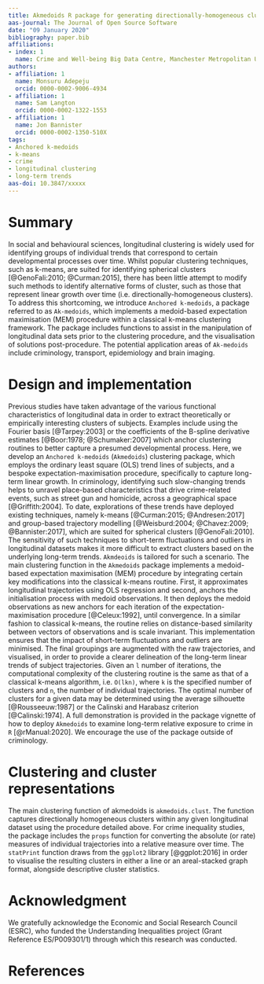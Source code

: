 ```yaml
---
title: Akmedoids R package for generating directionally-homogeneous clusters of longitudinal data sets
aas-journal: The Journal of Open Source Software
date: "09 January 2020"
bibliography: paper.bib
affiliations:
- index: 1
  name: Crime and Well-being Big Data Centre, Manchester Metropolitan University
authors:
- affiliation: 1
  name: Monsuru Adepeju
  orcid: 0000-0002-9006-4934
- affiliation: 1
  name: Sam Langton
  orcid: 0000-0002-1322-1553
- affiliation: 1
  name: Jon Bannister
  orcid: 0000-0002-1350-510X
tags:
- Anchored k-medoids
- k-means
- crime
- longitudinal clustering
- long-term trends
aas-doi: 10.3847/xxxxx
---
```


# Summary

In social and behavioural sciences, longitudinal clustering is widely used for identifying groups of individual trends that correspond to certain developmental processes over time. Whilst popular clustering techniques, such as k-means, are suited for identifying spherical clusters [@GenoFali:2010; @Curman:2015], there has been little attempt to modify such methods to identify alternative forms of cluster, such as those that represent linear growth over time (i.e. directionally-homogeneous clusters). To address this shortcoming, we introduce `Anchored k-medoids`, a package referred to as `Ak-medoids`, which implements a medoid-based expectation maximisation (MEM) procedure within a classical k-means clustering framework.  The package includes functions to assist in the manipulation of longitudinal data sets prior to the clustering procedure, and the visualisation of solutions post-procedure. The potential application areas of `Ak-medoids` include criminology, transport, epidemiology and brain imaging.

# Design and implementation

Previous studies have taken advantage of the various functional characteristics of longitudinal data in order to extract theoretically or empirically interesting clusters of subjects. Examples include using the Fourier basis [@Tarpey:2003] or the coefficients of the B-spline derivative estimates [@Boor:1978; @Schumaker:2007] which anchor clustering routines to better capture a presumed developmental process. Here, we develop an `Anchored k-medoids` (`Akmedoids`) clustering package, which employs the ordinary least square (OLS) trend lines of subjects, and a bespoke expectation-maximisation procedure, specifically to capture long-term linear growth. In criminology, identifying such slow-changing trends helps to unravel place-based characteristics that drive crime-related events, such as street gun and homicide, across a geographical space [@Griffith:2004]. To date, explorations of these trends have deployed existing techniques, namely k-means [@Curman:2015; @Andresen:2017] and group-based trajectory modelling [@Weisburd:2004; @Chavez:2009; @Bannister:2017], which are suited for spherical clusters [@GenoFali:2010]. The sensitivity of such techniques to short-term fluctuations and outliers in longitudinal datasets makes it more difficult to extract clusters based on the underlying long-term trends. `Akmdeoids` is tailored for such a scenario.
The main clustering function in the `Akmedoids` package  implements a medoid-based expectation maximisation (MEM) procedure by integrating certain key modifications into the classical k-means routine. First, it approximates longitudinal trajectories using OLS regression and second, anchors the initialisation process with medoid observations. It then deploys the medoid observations as new anchors for each iteration of the expectation-maximisation procedure [@Celeux:1992], until convergence. In a similar fashion to classical k-means, the routine relies on distance-based similarity between vectors of observations and is scale invariant. This implementation ensures that the impact of short-term fluctuations and outliers are minimised. The final groupings are augmented with the raw trajectories, and visualised, in order to provide a clearer delineation of the long-term linear trends of subject trajectories. Given an `l` number of iterations, the computational complexity of the clustering routine is the same as that of a classical k-means algorithm, i.e. `O(lkn)`, where `k` is the specified number of clusters and `n`, the number of individual trajectories. The optimal number of clusters for a given data may be determined using the average silhouette [@Rousseeuw:1987] or the Calinski and Harabasz criterion [@Calinski:1974]. A full demonstration is provided in the package vignette of how to deploy `Akmedoids` to examine long-term relative exposure to crime in `R` [@rManual:2020]. We encourage the use of the package outside of criminology.

# Clustering and cluster representations

The main clustering function of akmedoids is `akmedoids.clust`. The function captures directionally homogeneous clusters within any given longitudinal dataset using the procedure detailed above. For crime inequality studies, the package includes the `props` function for converting the absolute (or rate) measures of individual trajectories into a relative measure over time. The `statPrint` function draws from the `ggplot2` library [@ggplot:2016] in order to visualise the resulting clusters in either a line or an areal-stacked graph format, alongside descriptive cluster statistics.

# Acknowledgment

We gratefully acknowledge the Economic and Social Research Council (ESRC), who funded the Understanding Inequalities project (Grant Reference ES/P009301/1) through which this research was conducted.

# References

